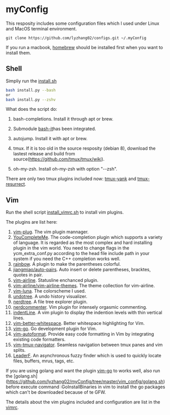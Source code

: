 # myConfig

This resposity includes some configuration files which I used under Linux and MacOS terminal environment.

`git clone https://github.com/lyzhang02/configs.git ~/.myConfig`

If you run a macbook, [homebrew](https://brew.sh/) should be installed first when you want to install them.

## Shell

Simpliy run the [install.sh](https://github.com/lyzhang02/myConfig/blob/master/bash_config/install.sh)

```bash
bash install.py --bash
or
bash install.py --zshv
```

What does the script do:

1. bash-completions. Install it through apt or brew.

2. Submodule [bash-it](https://github.com/Bash-it/bash-it)has been integrated.

3. autojump. Install it with apt or brew.

4. tmux. If it is too old in the source resposity (debian 8), download the lastest release and build from source(<https://github.com/tmux/tmux/wiki>).

5. oh-my-zsh. Install oh-my-zsh with option "--zsh".

There are only two tmux plugins included now: [tmux-yank](https://github.com/tmux-plugins/tmux-yank) and [tmux-resurrect](https://github.com/tmux-plugins/tmux-resurrect).

## Vim

Run the shell script [install_vimrc.sh](https://github.com/lyzhang02/myConfig/tree/master/vim_config/install_vimrc.sh) to install vim plugins.

The plugins are list here:

1. [vim-plug](https://github.com/junegunn/vim-plug). The vim plugin mannager.
2. [YouCompleteMe](https://github.com/Valloric/YouCompleteMe). The code-completion plugin which supports a variety of language. It is regarded as the most complex and hard installing plugin in the vim world. You need to change flags in the ycm_extra_conf.py according to the head file include path in your system if you need the C++ completion works well.
3. [rainbow](https://github.com/luochen1990/rainbow). A plugin to make the parentheses colorful.
4. [jiangmiao/auto-pairs](https://github.com/jiangmiao/auto-pairs). Auto insert or delete parentheses, bracktes, quotes in pair.
5. [vim-airline](https://github.com/vim-airline/vim-airline). Statusline enchanced plugin.
6. [vim-airline/vim-airline-themes](https://github.com/vim-airline/vim-airline-themes). The theme collection for vim-airline.
7. [vim-luna](https://github.com/notpratheek/vim-luna). The colorscheme I used.
8. [undotree](https://github.com/mbbill/undotree). A undo history visualizer.
9. [nerdtree](https://github.com/scrooloose/nerdtree). A file tree explorer plugin.
10. [nerdcommenter](https://github.com/scrooloose/nerdcommenter). Vim plugin for intensely orgasmic commenting.
11. [indentLine](https://github.com/Yggdroot/indentLine). A vim plugin to display the indention levels with thin vertical lines.
12. [vim-better-whitespace](https://github.com/ntpeters/vim-better-whitespace). Better whitespace highlighting for Vim.
13. [vim-go](https://github.com/fatih/vim-go). Go development plugin for Vim.
14. [vim-autoformat](https://github.com/Chiel92/vim-autoformat). Provide easy code formatting in Vim by integrating existing code formatters.
15. [vim-tmux-navigator](https://github.com/christoomey/vim-tmux-navigator). Seamless navigation between tmux panes and vim splits.
16. [LeaderF](https://github.com/Yggdroot/LeaderF). An asynchronous fuzzy finder which is used to quickly locate files, buffers, mrus, tags, etc.

If you are using golang and want the plugin [vim-go](https://github.com/fatih/vim-go) to works well, also run the [golang.sh] (https://github.com/lyzhang02/myConfig/tree/master/vim_config/golang.sh) before execute command :GoInstallBinaries in vim to install the go packages which can't be downloaded because of te GFW.

The details about the vim plugins included and configuration are list in the [vimrc](https://github.com/lyzhang02/myConfig/tree/master/vim_config/vimrc).
